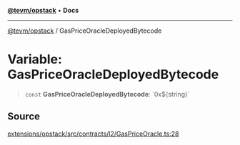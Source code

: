 [**@tevm/opstack**](../README.md) • **Docs**

***

[@tevm/opstack](../globals.md) / GasPriceOracleDeployedBytecode

# Variable: GasPriceOracleDeployedBytecode

> `const` **GasPriceOracleDeployedBytecode**: \`0x$\{string\}\`

## Source

[extensions/opstack/src/contracts/l2/GasPriceOracle.ts:28](https://github.com/evmts/tevm-monorepo/blob/main/extensions/opstack/src/contracts/l2/GasPriceOracle.ts#L28)
